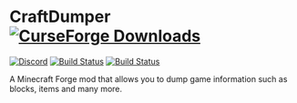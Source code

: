# CraftDumper [![CurseForge Downloads](http://cf.way2muchnoise.eu/full_354281_downloads.svg)](https://www.curseforge.com/minecraft/mc-mods/craftdumper)
[![Discord](https://img.shields.io/discord/136085738151346176?color=7289DA&logo=discord&logoColor=white)](https://discord.gg/tkDUmpQ)
[![Build Status](https://ci.pearx.net/job/pearxteam/job/craftdumper/job/1.12-master/badge/icon?subject=1.12-master)](https://ci.pearx.net/job/pearxteam/job/craftdumper/job/1.12-master/)
[![Build Status](https://ci.pearx.net/job/pearxteam/job/craftdumper/job/1.12-develop/badge/icon?subject=1.12-develop)](https://ci.pearx.net/job/pearxteam/job/craftdumper/job/1.12-develop/)

A Minecraft Forge mod that allows you to dump game information such as blocks, items and many more.